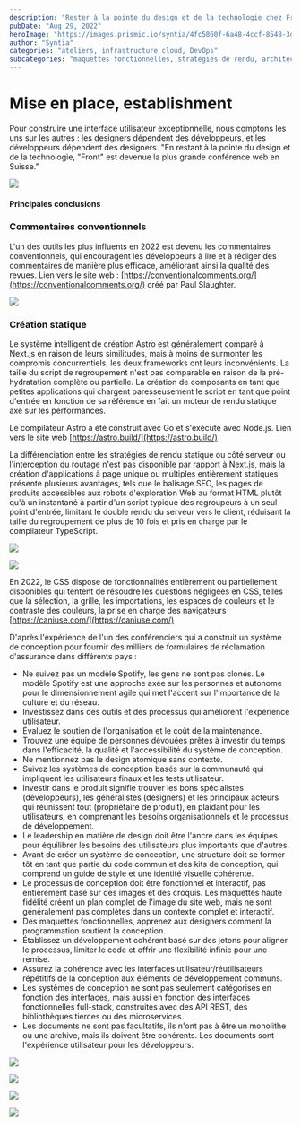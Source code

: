 ```yaml
---
description: "Rester à la pointe du design et de la technologie chez Front"
pubDate: "Aug 29, 2022"
heroImage: "https://images.prismic.io/syntia/4fc5860f-6a48-4ccf-8548-3d300b80a89e_img_20220826_103321.jpg?auto=compress,format"
author: "Syntia"
categories: "ateliers, infrastructure cloud, DevOps"
subcategories: "maquettes fonctionnelles, stratégies de rendu, architecture logicielle, maintenance de projet, système de conception, mise en cache, commentaires conventionnels"
---
```


# Mise en place, establishment

Pour construire une interface utilisateur exceptionnelle, nous comptons les uns sur les autres : les designers dépendent des développeurs, et les développeurs dépendent des designers. "En restant à la pointe du design et de la technologie, "Front" est devenue la plus grande conférence web en Suisse."

![](https://images.prismic.io/syntia/039ad8c1-d03b-4df9-85a9-e34474c65dbe_img_20220826_115009.jpg?auto=compress,format)

#### Principales conclusions

### Commentaires conventionnels

L'un des outils les plus influents en 2022 est devenu les commentaires conventionnels, qui encouragent les développeurs à lire et à rédiger des commentaires de manière plus efficace, améliorant ainsi la qualité des revues. Lien vers le site web : [https://conventionalcomments.org/](https://conventionalcomments.org/) créé par Paul Slaughter.

![](https://images.prismic.io/syntia/7811d84b-520c-4a64-bcce-ab42ca81fd47_img_20220826_144732.jpg?auto=compress,format)

### Création statique

Le système intelligent de création Astro est généralement comparé à Next.js en raison de leurs similitudes, mais à moins de surmonter les compromis concurrentiels, les deux frameworks ont leurs inconvénients. La taille du script de regroupement n'est pas comparable en raison de la pré-hydratation complète ou partielle. La création de composants en tant que petites applications qui chargent paresseusement le script en tant que point d'entrée en fonction de sa référence en fait un moteur de rendu statique axé sur les performances.

Le compilateur Astro a été construit avec Go et s'exécute avec Node.js. Lien vers le site web [https://astro.build/](https://astro.build/)

La différenciation entre les stratégies de rendu statique ou côté serveur ou l'interception du routage n'est pas disponible par rapport à Next.js, mais la création d'applications à page unique ou multiples entièrement statiques présente plusieurs avantages, tels que le balisage SEO, les pages de produits accessibles aux robots d'exploration Web au format HTML plutôt qu'à un instantané à partir d'un script typique des regroupeurs à un seul point d'entrée, limitant le double rendu du serveur vers le client, réduisant la taille du regroupement de plus de 10 fois et pris en charge par le compilateur TypeScript.

![](https://images.prismic.io/syntia/bc2d8bd5-c7e7-486e-82a3-fdc160b9f1a4_img_20220826_110426.jpg?auto=compress,format)

![](https://images.prismic.io/syntia/f6faeaed-9766-4541-adff-b75830e0c6e9_img_20220826_142822.jpg?auto=compress,format)

En 2022, le CSS dispose de fonctionnalités entièrement ou partiellement disponibles qui tentent de résoudre les questions négligées en CSS, telles que la sélection, la grille, les importations, les espaces de couleurs et le contraste des couleurs, la prise en charge des navigateurs [https://caniuse.com/](https://caniuse.com/)

D'après l'expérience de l'un des conférenciers qui a construit un système de conception pour fournir des milliers de formulaires de réclamation d'assurance dans différents pays :

- Ne suivez pas un modèle Spotify, les gens ne sont pas clonés. Le modèle Spotify est une approche axée sur les personnes et autonome pour le dimensionnement agile qui met l'accent sur l'importance de la culture et du réseau.
- Investissez dans des outils et des processus qui améliorent l'expérience utilisateur.
- Évaluez le soutien de l'organisation et le coût de la maintenance.
- Trouvez une équipe de personnes dévouées prêtes à investir du temps dans l'efficacité, la qualité et l'accessibilité du système de conception.
- Ne mentionnez pas le design atomique sans contexte.
- Suivez les systèmes de conception basés sur la communauté qui impliquent les utilisateurs finaux et les tests utilisateur.
- Investir dans le produit signifie trouver les bons spécialistes (développeurs), les généralistes (designers) et les principaux acteurs qui réunissent tout (propriétaire de produit), en plaidant pour les utilisateurs, en comprenant les besoins organisationnels et le processus de développement.
- Le leadership en matière de design doit être l'ancre dans les équipes pour équilibrer les besoins des utilisateurs plus importants que d'autres.
- Avant de créer un système de conception, une structure doit se former tôt en tant que partie du code commun et des kits de conception, qui comprend un guide de style et une identité visuelle cohérente.
- Le processus de conception doit être fonctionnel et interactif, pas entièrement basé sur des images et des croquis. Les maquettes haute fidélité créent un plan complet de l'image du site web, mais ne sont généralement pas complètes dans un contexte complet et interactif.
- Des maquettes fonctionnelles, apprenez aux designers comment la programmation soutient la conception.
- Établissez un développement cohérent basé sur des jetons pour aligner le processus, limiter le code et offrir une flexibilité infinie pour une remise.
- Assurez la cohérence avec les interfaces utilisateur/réutilisateurs répétitifs de la conception aux éléments de développement communs.
- Les systèmes de conception ne sont pas seulement catégorisés en fonction des interfaces, mais aussi en fonction des interfaces fonctionnelles full-stack, construites avec des API REST, des bibliothèques tierces ou des microservices.
- Les documents ne sont pas facultatifs, ils n'ont pas à être un monolithe ou une archive, mais ils doivent être cohérents. Les documents sont l'expérience utilisateur pour les développeurs.

![](https://images.prismic.io/syntia/8aae1f38-4cc5-410a-896e-c14fc5ca1696_img_20220826_140703.jpg?auto=compress,format)

![](https://images.prismic.io/syntia/33ddbcbb-f96e-404a-87c9-10b8e28f5a77_img_20220826_140527.jpg?auto=compress,format)

![](https://images.prismic.io/syntia/aafe5fd8-3991-4e60-9800-4bb3d151586f_img_20220826_141538.jpg?auto=compress,format)

![](https://images.prismic.io/syntia/363ef9ab-e135-4ab7-ab7c-632fdca71c46_img_20220826_153105.jpg?auto=compress,format)
